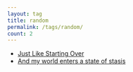 ```yaml
---
layout: tag
title: random
permalink: /tags/random/
count: 2
---
```


- [Just Like Starting Over](https://garambo.it/posts/2023-09-10-starting-over)
- [And my world enters a state of stasis](Lei-Tin.github.io/posts/stasis/)
